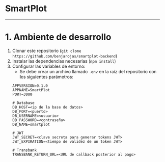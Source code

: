 # SmartPlot

---

# 1. Ambiente de desarrollo

1. Clonar este repositorio (`git clone https://github.com/benjarojas/smartplot-backend`)
2. Instalar las dependencias necesarias (`npm install`)
3. Configurar las variables de entorno:
   - Se debe crear un archivo llamado `.env` en la raíz del repositorio con los siguientes parámetros:
    ```
    APPVERSION=0.1.0
    APPNAME=SmartPlot
    PORT=3000

    # Database
    DB_HOST=<ip de la base de datos>
    DB_PORT=<puerto>
    DB_USERNAME=<usuario>
    DB_PASSWORD=<contraseña>
    DB_NAME=smartplot

    # JWT
    JWT_SECRET=<clave secreta para generar tokens JWT>
    JWT_EXPIRATION=<tiempo de validez de un token JWT>

    # Transbank
    TRANSBANK_RETURN_URL=<URL de callback posterior al pago>
    ```